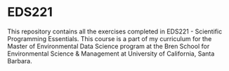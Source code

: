 # EDS221
This repository contains all the exercises completed in EDS221 - Scientific Programming Essentials. This course is a part of my curriculum for the Master of Environmental Data Science program at the Bren School for Environmental Science &amp; Management at University of California, Santa Barbara.
